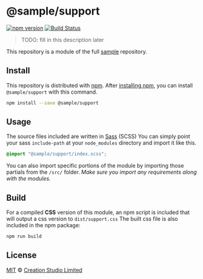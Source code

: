 # @sample/support

[![npm version](https://img.shields.io/npm/v/@sample/support.svg)](https://www.npmjs.org/package/@sample/support)
[![Build Status](https://travis-ci.org/sample/sample.svg?branch=master)](https://travis-ci.org/sample/sample)

> TODO: fill in this description later

This repository is a module of the full [sample][sample] repository.

## Install

This repository is distributed with [npm]. After [installing npm][install-npm], you can install `@sample/support` with this command.

```bash
npm install --save @sample/support
```

## Usage

The source files included are written in [Sass][sass] (SCSS) You can simply point your sass `include-path` at your `node_modules` directory and import it like this.

```scss
@import "@sample/support/index.scss";
```

You can also import specific portions of the module by importing those partials from the `/src/` folder. _Make sure you import any requirements along with the modules._

## Build

For a compiled **CSS** version of this module, an npm script is included that will output a css version to `dist/support.css` The built css file is also included in the npm package:

```bash
npm run build
```

## License

[MIT](./LICENSE) &copy; [Creation Studio Limited](https://creationstudio.com/)

[sample]: https://github.com/sample/sample
[docs]: http://sample.github.io/
[npm]: https://www.npmjs.com/
[install-npm]: https://docs.npmjs.com/getting-started/installing-node
[sass]: http://sass-lang.com/
